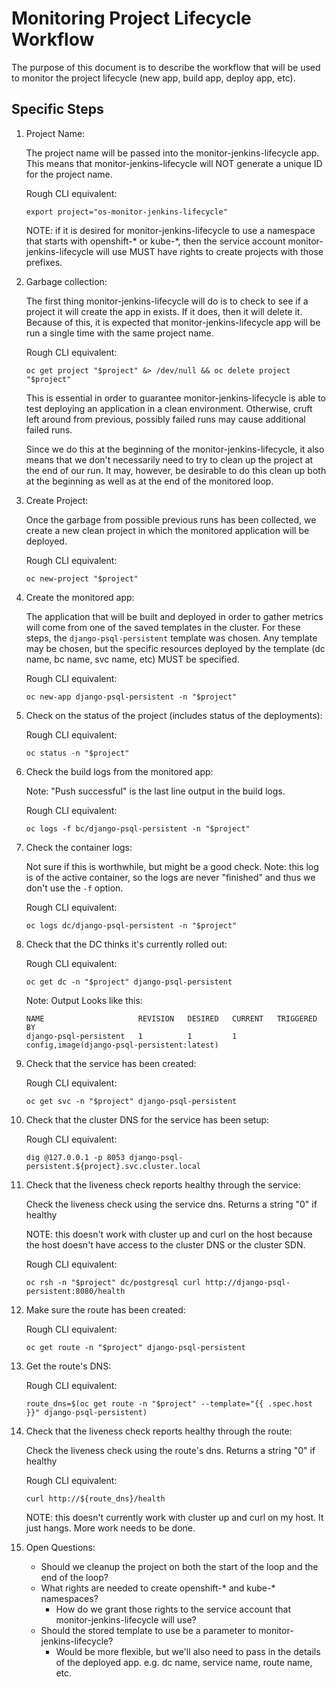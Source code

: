# Monitoring Project Lifecycle Workflow

The purpose of this document is to describe the workflow that will be used to monitor the project lifecycle (new app, build app, deploy app, etc).

## Specific Steps

1. Project Name:

   The project name will be passed into the monitor-jenkins-lifecycle app. This means that monitor-jenkins-lifecycle will NOT generate a unique ID for the project name.

   Rough CLI equivalent:
   ```
   export project="os-monitor-jenkins-lifecycle"
   ```

   NOTE: if it is desired for monitor-jenkins-lifecycle to use a namespace that starts with openshift-\* or kube-\*, then the service account monitor-jenkins-lifecycle will use MUST have rights to create projects with those prefixes.

1. Garbage collection:

   The first thing monitor-jenkins-lifecycle will do is to check to see if a project it will create the app in exists. If it does, then it will delete it. Because of this, it is expected that monitor-jenkins-lifecycle app will be run a single time with the same project name.

   Rough CLI equivalent:
   ```
   oc get project "$project" &> /dev/null && oc delete project "$project"
   ```

   This is essential in order to guarantee monitor-jenkins-lifecycle is able to test deploying an application in a clean environment. Otherwise, cruft left around from previous, possibly failed runs may cause additional failed runs.

   Since we do this at the beginning of the monitor-jenkins-lifecycle, it also means that we don't necessarily need to try to clean up the project at the end of our run. It may, however, be desirable to do this clean up both at the beginning as well as at the end of the monitored loop.

1. Create Project:

   Once the garbage from possible previous runs has been collected, we create a new clean project in which the monitored application will be deployed.

   Rough CLI equivalent:
   ```
   oc new-project "$project"
   ```

1. Create the monitored app:

   The application that will be built and deployed in order to gather metrics will come from one of the saved templates in the cluster. For these steps, the `django-psql-persistent` template was chosen. Any template may be chosen, but the specific resources deployed by the template (dc name, bc name, svc name, etc) MUST be specified.

   Rough CLI equivalent:
   ```
   oc new-app django-psql-persistent -n "$project"
   ```

1. Check on the status of the project (includes status of the deployments):

   Rough CLI equivalent:
   ```
   oc status -n "$project"
   ```

1. Check the build logs from the monitored app:

   Note: "Push successful" is the last line output in the build logs.

   Rough CLI equivalent:
   ```
   oc logs -f bc/django-psql-persistent -n "$project"
   ```

1. Check the container logs:

   Not sure if this is worthwhile, but might be a good check.
   Note: this log is of the active container, so the logs are never "finished" and thus we don't use the `-f` option.


   Rough CLI equivalent:
   ```
   oc logs dc/django-psql-persistent -n "$project"
   ```

1. Check that the DC thinks it's currently rolled out:

   Rough CLI equivalent:
   ```
   oc get dc -n "$project" django-psql-persistent
   ```

   Note: Output Looks like this:
   ```
   NAME                     REVISION   DESIRED   CURRENT   TRIGGERED BY
   django-psql-persistent   1          1         1         config,image(django-psql-persistent:latest)
   ```

1. Check that the service has been created:

   Rough CLI equivalent:
   ```
   oc get svc -n "$project" django-psql-persistent
   ```

1. Check that the cluster DNS for the service has been setup:

   Rough CLI equivalent:
   ```
   dig @127.0.0.1 -p 8053 django-psql-persistent.${project}.svc.cluster.local
   ```

1. Check that the liveness check reports healthy through the service:

   Check the liveness check using the service dns. Returns a string "0" if healthy

   NOTE: this doesn't work with cluster up and curl on the host because the host doesn't have access to the cluster DNS or the cluster SDN.

   Rough CLI equivalent:
   ```
   oc rsh -n "$project" dc/postgresql curl http://django-psql-persistent:8080/health
   ```

1. Make sure the route has been created:

   Rough CLI equivalent:
   ```
   oc get route -n "$project" django-psql-persistent
   ```

1. Get the route's DNS:

   Rough CLI equivalent:
   ```
   route_dns=$(oc get route -n "$project" --template="{{ .spec.host }}" django-psql-persistent)
   ```

1. Check that the liveness check reports healthy through the route:

   Check the liveness check using the route's dns. Returns a string "0" if healthy

   Rough CLI equivalent:
   ```
   curl http://${route_dns}/health
   ```

   NOTE: this doesn't currently work with cluster up and curl on my host. It just hangs. More work needs to be done.


1. Open Questions:
   * Should we cleanup the project on both the start of the loop and the end of the loop?
   * What rights are needed to create openshift-\* and kube-\* namespaces?
      * How do we grant those rights to the service account that monitor-jenkins-lifecycle will use?
   * Should the stored template to use be a parameter to monitor-jenkins-lifecycle?
      * Would be more flexible, but we'll also need to pass in the details of the deployed app. e.g. dc name, service name, route name, etc.
